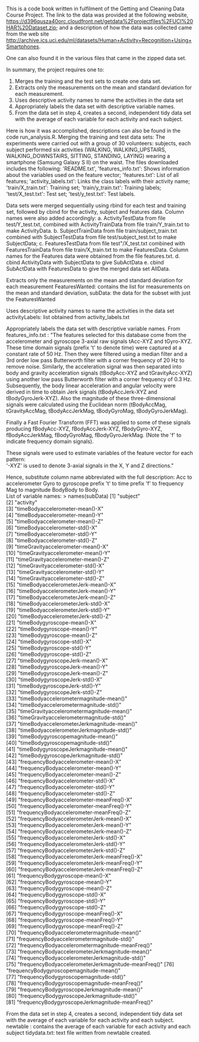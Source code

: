 

This is a code book written in fulfilment of the Getting and Cleaning Data Course Project. The link to the data was provided at the
following website, https://d396qusza40orc.cloudfront.net/getdata%2Fprojectfiles%2FUCI%20HAR%20Dataset.zip; 
and a description of how the data was collected came from the web site
http://archive.ics.uci.edu/ml/datasets/Human+Activity+Recognition+Using+Smartphones.  

One can also found it in the various files that came in the zipped data set.

In summary, the project requires one to:
  1. Merges the training and the test sets to create one data set.
  2. Extracts only the measurements on the mean and standard deviation for each measurement.
  3. Uses descriptive activity names to name the activities in the data set
  4. Appropriately labels the data set with descriptive variable names.
  5. From the data set in step 4, creates a second, independent tidy data set
  with the average of each variable for each activity and each subject.

Here is how it was accomplished, descriptions can also be found in the code run_analysis.R.
Merging the training and test data sets:
	The experiments were carried out with a group of 30 volunteers: subjects, each subject performed six activities (WALKING, 
  WALKING_UPSTAIRS, WALKING_DOWNSTAIRS, SITTING, STANDING, LAYING) wearing a smartphone (Samsung Galaxy S II) on the waist. The
  files downloaded includes the following:  'README.txt', 'features_info.txt': Shows information about the variables used on the
  feature vector; 'features.txt': List of all features; 'activity_labels.txt': Links the class labels with their activity name;
  'train/X_train.txt': Training set; 'train/y_train.txt': Training labels; 'test/X_test.txt': Test set; 'test/y_test.txt': Test
  labels.

Data sets were merged sequentially using rbind for each test and training set, 
followed by cbind for the activity, subject and features data.  Column names were also added accordingly:
  a. ActivityTestData from file test/Y_test.txt, combined with ActivityTrainData from file train/Y_train.txt to make ActivityData.
  b. SubjectTrainData from file train/subject_train.txt combined with SubjectTestData 
      from file test/subject_test.txt to make SubjectData; 
  c. FeaturesTestData from file test"/X_test.txt combined with FeaturesTrainData from file train/X_train.txt to make
     FeaturesData. Column names for the Features data were obtained from the file features.txt.
  d. cbind ActivityData with SubjectData to give SubActData
  e. cbind SubActData with FeaturesData to give the merged data set AllData.

Extracts only the measurements on the mean and standard deviation for each measurement
  FeaturesWanted:  contains the list for measurements on the mean and standard deviation,
  subData:  the data for the subset with just the FeaturesWanted

Uses descriptive activity names to name the activities in the data set
  activityLabels: list obtained from activity_labels.txt
		
Appropriately labels the data set with descriptive variable names.
  From features_info.txt : 
  "The features selected for this database come from the accelerometer and gyroscope 3-axial raw signals tAcc-XYZ 
   and tGyro-XYZ. These time domain signals (prefix 't' to denote time) were captured at a constant rate of 50 Hz. 
   Then they were filtered using a median filter and a 3rd order low pass Butterworth filter with a corner frequency 
   of 20 Hz to remove noise. Similarly, the acceleration signal was then separated into body and gravity acceleration
   signals (tBodyAcc-XYZ and tGravityAcc-XYZ) using another low pass Butterworth filter with a corner frequency of 0.3 Hz.
   Subsequently, the body linear acceleration and angular velocity were derived in time to obtain Jerk signals
  (tBodyAccJerk-XYZ and tBodyGyroJerk-XYZ). Also the magnitude of these three-dimensional signals were calculated 
  using the Euclidean norm (tBodyAccMag, tGravityAccMag, tBodyAccJerkMag, tBodyGyroMag, tBodyGyroJerkMag). 

  Finally a Fast Fourier Transform (FFT) was applied to some of these signals producing fBodyAcc-XYZ, fBodyAccJerk-XYZ,
  fBodyGyro-XYZ, fBodyAccJerkMag, fBodyGyroMag, fBodyGyroJerkMag. (Note the 'f' to indicate frequency domain signals). 

  These signals were used to estimate variables of the feature vector for each pattern:  
  '-XYZ' is used to denote 3-axial signals in the X, Y and Z directions."
 
 Hence, substitute column name abbreviated with the full description:
	Acc to accelerometer
	Gyro to gyroscope
	prefix 't' to time
	prefix 'f' to frequency 
	Mag to magnitude
	BodyBody to Body.  
List of variable names:
	> names(subData)
		[1] "subject"                                           
		[2] "activity"                                          
		[3] "timeBodyaccelerometer-mean()-X"                    
		[4] "timeBodyaccelerometer-mean()-Y"                    
		[5] "timeBodyaccelerometer-mean()-Z"                    
		[6] "timeBodyaccelerometer-std()-X"                     
		[7] "timeBodyaccelerometer-std()-Y"                     
		[8] "timeBodyaccelerometer-std()-Z"                     
		[9] "timeGravityaccelerometer-mean()-X"                 
		[10] "timeGravityaccelerometer-mean()-Y"                 
		[11] "timeGravityaccelerometer-mean()-Z"                 
		[12] "timeGravityaccelerometer-std()-X"                  
		[13] "timeGravityaccelerometer-std()-Y"                  
		[14] "timeGravityaccelerometer-std()-Z"                  
		[15] "timeBodyaccelerometerJerk-mean()-X"                
		[16] "timeBodyaccelerometerJerk-mean()-Y"                
		[17] "timeBodyaccelerometerJerk-mean()-Z"                
		[18] "timeBodyaccelerometerJerk-std()-X"                 
		[19] "timeBodyaccelerometerJerk-std()-Y"                 
		[20] "timeBodyaccelerometerJerk-std()-Z"                 
		[21] "timeBodygyroscope-mean()-X"                        
		[22] "timeBodygyroscope-mean()-Y"                        
		[23] "timeBodygyroscope-mean()-Z"                        
		[24] "timeBodygyroscope-std()-X"                         
		[25] "timeBodygyroscope-std()-Y"                         
		[26] "timeBodygyroscope-std()-Z"                         
		[27] "timeBodygyroscopeJerk-mean()-X"                    
		[28] "timeBodygyroscopeJerk-mean()-Y"                    
		[29] "timeBodygyroscopeJerk-mean()-Z"                    
		[30] "timeBodygyroscopeJerk-std()-X"                     
		[31] "timeBodygyroscopeJerk-std()-Y"                     
		[32] "timeBodygyroscopeJerk-std()-Z"                     
		[33] "timeBodyaccelerometermagnitude-mean()"             
		[34] "timeBodyaccelerometermagnitude-std()"              
		[35] "timeGravityaccelerometermagnitude-mean()"          
		[36] "timeGravityaccelerometermagnitude-std()"           
		[37] "timeBodyaccelerometerJerkmagnitude-mean()"         
		[38] "timeBodyaccelerometerJerkmagnitude-std()"          
		[39] "timeBodygyroscopemagnitude-mean()"                 
		[40] "timeBodygyroscopemagnitude-std()"                  
		[41] "timeBodygyroscopeJerkmagnitude-mean()"             
		[42] "timeBodygyroscopeJerkmagnitude-std()"              
		[43] "frequencyBodyaccelerometer-mean()-X"               
		[44] "frequencyBodyaccelerometer-mean()-Y"               
		[45] "frequencyBodyaccelerometer-mean()-Z"               
		[46] "frequencyBodyaccelerometer-std()-X"                
		[47] "frequencyBodyaccelerometer-std()-Y"                
		[48] "frequencyBodyaccelerometer-std()-Z"                
		[49] "frequencyBodyaccelerometer-meanFreq()-X"           
		[50] "frequencyBodyaccelerometer-meanFreq()-Y"           
		[51] "frequencyBodyaccelerometer-meanFreq()-Z"           
		[52] "frequencyBodyaccelerometerJerk-mean()-X"           
		[53] "frequencyBodyaccelerometerJerk-mean()-Y"           
		[54] "frequencyBodyaccelerometerJerk-mean()-Z"           
		[55] "frequencyBodyaccelerometerJerk-std()-X"            
		[56] "frequencyBodyaccelerometerJerk-std()-Y"            
		[57] "frequencyBodyaccelerometerJerk-std()-Z"            
		[58] "frequencyBodyaccelerometerJerk-meanFreq()-X"       
		[59] "frequencyBodyaccelerometerJerk-meanFreq()-Y"       
		[60] "frequencyBodyaccelerometerJerk-meanFreq()-Z"       
		[61] "frequencyBodygyroscope-mean()-X"                   
		[62] "frequencyBodygyroscope-mean()-Y"                   
		[63] "frequencyBodygyroscope-mean()-Z"                   
		[64] "frequencyBodygyroscope-std()-X"                    
		[65] "frequencyBodygyroscope-std()-Y"                    
		[66] "frequencyBodygyroscope-std()-Z"                    
		[67] "frequencyBodygyroscope-meanFreq()-X"               
		[68] "frequencyBodygyroscope-meanFreq()-Y"               
		[69] "frequencyBodygyroscope-meanFreq()-Z"               
		[70] "frequencyBodyaccelerometermagnitude-mean()"        
		[71] "frequencyBodyaccelerometermagnitude-std()"         
		[72] "frequencyBodyaccelerometermagnitude-meanFreq()"    
		[73] "frequencyBodyaccelerometerJerkmagnitude-mean()"    
		[74] "frequencyBodyaccelerometerJerkmagnitude-std()"     
		[75] "frequencyBodyaccelerometerJerkmagnitude-meanFreq()"
		[76] "frequencyBodygyroscopemagnitude-mean()"            
		[77] "frequencyBodygyroscopemagnitude-std()"             
		[78] "frequencyBodygyroscopemagnitude-meanFreq()"        
		[79] "frequencyBodygyroscopeJerkmagnitude-mean()"        
		[80] "frequencyBodygyroscopeJerkmagnitude-std()"         
		[81] "frequencyBodygyroscopeJerkmagnitude-meanFreq()"  
		
From the data set in step 4, creates a second, independent tidy data set with the average
of each variable for each activity and each subject.
    	newtable : contains the average of each variable for each activity and each subject
    	tidydata.txt: text file written from newtable created.	

			
